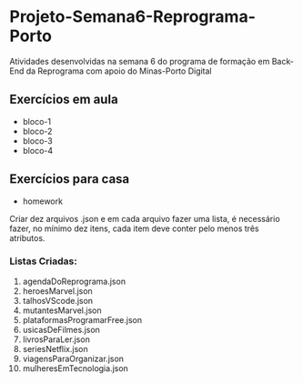 # Projeto-Semana6-Reprograma-Porto

Atividades desenvolvidas na semana 6 do programa de formação em Back-End da Reprograma com apoio do Minas-Porto Digital

## Exercícios em aula

- bloco-1
- bloco-2
- bloco-3
- bloco-4

## Exercícios para casa

- homework

Criar dez arquivos .json e em cada arquivo fazer uma lista, é necessário fazer, no mínimo dez itens, 
cada item deve conter pelo menos três atributos. 

### Listas Criadas:

1. agendaDoReprograma.json
2. heroesMarvel.json
3. talhosVScode.json
4. mutantesMarvel.json
5. plataformasProgramarFree.json
6. usicasDeFilmes.json
7. livrosParaLer.json
8. seriesNetflix.json
9. viagensParaOrganizar.json
10. mulheresEmTecnologia.json
